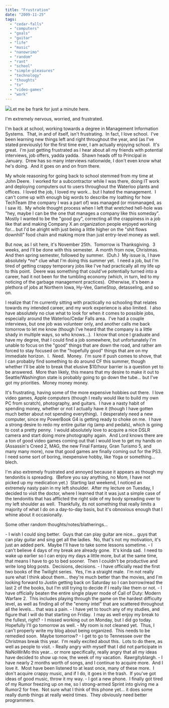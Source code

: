 ```yaml
---
title: "Frustration"
date: "2009-11-25"
tags:
  - "cedar-falls"
  - "computers"
  - "goals"
  - "guitar"
  - "life"
  - "music"
  - "nanowrimo"
  - "random"
  - "rant"
  - "school"
  - "simple-pleasures"
  - "technology"
  - "thoughts"
  - "tv"
  - "video-games"
  - "work"
---
```


![](images/Worry.jpg)Let me be frank for just a minute here.

I'm extremely nervous, worried, and frustrated.

I'm back at school, working towards a degree in Management Information Systems.  That, in and of itself, isn't frustrating.  In fact, I love school.  I've been learning new things left and right throughout the year, and (as I've stated previously) for the first time ever, I am actually enjoying school.  It's great.  I'm just getting frustrated as I hear about all my friends with potential interviews, job offers, yadda yadda.  Shawn heads off to Principal in January.  Drew has so many interviews nationwide, I don't even know what he's doing.  And it goes on and on from there.

My whole reasoning for going back to school stemmed from my time at John Deere.  I worked for a subcontractor while I was there, doing IT work and deploying computers out to users throughout the Waterloo plants and offices.  I loved the job, I loved my work... but I hated the management.  I can't come up with enough big words to describe my loathing for how TechTeam (the company I was a part of) was managed (or mismanaged, as I saw it).  My whole thought process when I left that wretched hell-hole was "hey, maybe I can be the one that manages a company like this someday".  Mostly I wanted to be the "good guy", correcting all the crappiness in a job like that and making Company X an organization people enjoyed working for... but I'd be alright with just being a little higher on the "shit flows downhill" food chain and making more than just entry-level money as well.

But now, as I sit here, it's November 25th.  Tomorrow is Thanksgiving.  3 weeks, and I'll be done with this semester.  A month from now, Christmas.  And then spring semester, followed by summer.  (Duh.)  My issue is, I have absolutely \*no\* clue what I'm doing this summer yet.  I need a job, but I'm tired of getting crappy temporary jobs like I've had practically all my life up to this point.  Deere was something that could've potentially turned into a career, had it not been for the tumbling economy (which, in turn, led to my noticing of the garbage management practices).  Otherwise, it's been a plethora of jobs at Northern Iowa, Hy-Vee, GameStop, detasseling, and so on.

I realize that I'm currently sitting with practically no schooling that relates towards my intended career, and my work experience is also limited.  I also have absolutely no clue what to look for when it comes to possible jobs, especially around the Waterloo/Cedar Falls area.  I've had a couple interviews, but one job was volunteer only, and another calls me back tomorrow to let me know (though I've heard that the company is a little shady in multiple ways, so who knows...).  I know that once I graduate and have my degree, that I could find a job somewhere, but unfortunately I'm unable to focus on the "good" things that are down the road, and rather am forced to stay focused on the "hopefully good" things that are on my immediate horizon.  I.  Need.  Money.  I'm sure if push comes to shove, that I can probably find something to do around CF this summer, though whether I'll be able to break that elusive $10/hour barrier is a question yet to be answered.  More than likely, this means that my desire to make it out to Seattle/Washington state is probably going to go down the tube... but I've got my priorities.  Money money money.

It's frustrating, having some of the more expensive hobbies out there.  I love video games, Apple computers (though I really would like to build my own PC from scratch), photography, and guitars.  I have a nasty habit of spending money, whether or not I actually have it (though I have gotten much better about not spending everything).  I desperately need a new computer, since my PowerBook G4 is getting ready to choke on me.  I have a strong desire to redo my entire guitar rig (amp and pedals), which is going to cost a pretty penny.  I would absolutely love to acquire a nice DSLR camera and start doing more photography again.  And Lord knows there are a ton of good video games coming out that I would love to get my hands on (Assassin's Creed 2, MAG, the new Final Fantasy, Gran Turismo 5, and many many more), now that good games are finally coming out for the PS3.  I need some sort of boring, inexpensive hobby, like Yoga or something... blech.

I'm also extremely frustrated and annoyed because it appears as though my tendonitis is spreading.  (Before you say anything, no Mom, I have not picked up my medication yet.)  Starting last weekend, I noticed an extremely nasty pain in my left shoulder.  After my lecture on Tuesday, I decided to visit the doctor, where I learned that it was just a simple case of the tendonitis that has afflicted the right side of my body spreading over to my left shoulder as well.  Thankfully, its not something that really limits a majority of what I do on a day-to-day basis, but it's obnoxious enough that I whine about it occasionally.

Some other random thoughts/notes/blatherings...

\- I wish I could sing better.  Guys that can play guitar are nice... guys that can play guitar and sing get all the ladies.  No, that's not my motivation, it's just an added perk.  Maybe I'll have to take some lessons sometime. - I can't believe 4 days of my break are already gone.  It's kinda sad.  I need to wake up earlier so I can enjoy my days a little more, but at the same time, that means I have to go to bed sooner.  Then I couldn't be productive and write long blog posts.  Decisions, decisions. - I have officially read the first two books of the Twilight series.  Yes, I'm a straight male.  I'm not really sure what I think about them... they're much better than the movies, and I'm looking forward to Justin getting back on Saturday so I can borrow/read the last 2 of the books, but I'm still trying to decide if I really like them or not. - I have officially beaten the entire single player mode of Call of Duty: Modern Warfare 2.  This includes playing through the game on the hardest difficulty level, as well as finding all of the "enemy intel" that are scattered throughout all the levels... that was a pain. - I have yet to touch any of my studies, and figure that I will do that starting on Friday.  I may as well enjoy my break to the fullest, right? - I missed working out on Monday, but I did go today.  Hopefully I'll go tomorrow as well. - My room is not cleaned yet.  Thus, I can't properly write my blog about being organized.  This needs to be remedied soon.  Maybe tomorrow? - I get to go to Tennessee over the Christmas break this year.  I'm really excited about this.  Lots to do there, as well as people to visit. - Really angry with myself that I did not participate in NaNoWriMo this year... or more specifically, really angry that all my ideas have decided to show up now, the week of my vacation.  Rawrgityblargh. - I have nearly 2 months worth of songs, and I continue to acquire more.  And I love it.  Most have been listened to at least once, many of these more.  I don't acquire crappy music, and if I do, it goes in the trash.  If you've got ideas of good music, throw it my way. - I got a new phone.  I finally got tired of my Rumor freezing up on me, so I strong-armed Sprint into giving me a Rumor2 for free.  Not sure what I think of this phone yet... it does some really dumb things at really weird times.  They obviously need better programmers.
